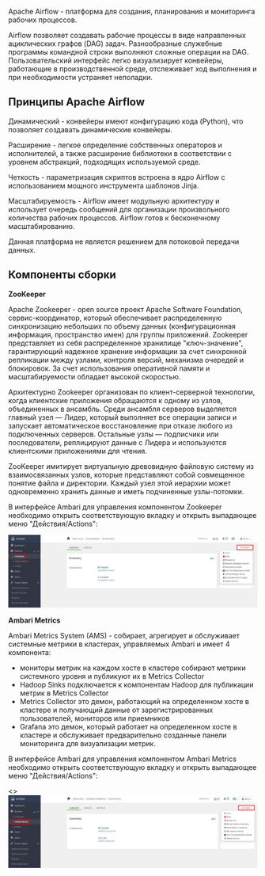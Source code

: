 Apache Airflow - платформа для создания, планирования и мониторинга рабочих процессов.

Airflow позволяет создавать рабочие процессы в виде направленных ациклических графов (DAG) задач. Разнообразные служебные программы командной строки выполняют сложные операции на DAG. Пользовательский интерфейс легко визуализирует конвейеры, работающие в производственной среде, отслеживает ход выполнения и при необходимости устраняет неполадки.

## Принципы Apache Airflow

Динамический - конвейеры имеют конфигурацию кода (Python), что позволяет создавать динамические конвейеры.

Расширение - легкое определение собственных операторов и исполнителей, а также расширение библиотеки в соответствии с уровнем абстракций, подходящих используемой среде.

Четкость - параметризация скриптов встроена в ядро Airflow с использованием мощного инструмента шаблонов Jinja.

Масштабируемость - Airflow имеет модульную архитектуру и использует очередь сообщений для организации произвольного количества рабочих процессов. Airflow готов к бесконечному масштабированию.

Данная платформа не является решением для потоковой передачи данных.

## Компоненты сборки

**ZooKeeper**

Apache Zookeeper - open source проект Apache Software Foundation, сервис-координатор, который обеспечивает распределенную синхронизацию небольших по объему данных (конфигурационная информация, пространство имен) для группы приложений. Zookeeper представляет из себя распределенное хранилище "ключ-значение", гарантирующий надежное хранение информации за счет синхронной репликации между узлами, контроля версий, механизма очередей и блокировок. За счет использования оперативной памяти и масштабируемости обладает высокой скоростью.

Архитектурно Zookeeper организован по клиент-серверной технологии, когда клиентские приложения обращаются к одному из узлов, объединенных в ансамбль. Среди ансамбля серверов выделяется главный узел — Лидер, который выполняет все операции записи и запускает автоматическое восстановление при отказе любого из подключенных серверов. Остальные узлы — подписчики или последователи, реплицируют данные с Лидера и используются клиентскими приложениями для чтения.

ZooKeeper имитирует виртуальную древовидную файловую систему из взаимосвязанных узлов, которые представляют собой совмещенное понятие файла и директории. Каждый узел этой иерархии может одновременно хранить данные и иметь подчиненные узлы-потомки.

В интерфейсе Ambari для управления компонентом Zookeeper необходимо открыть соответствующую вкладку и открыть выпадающее меню "Действия/Actions":

![](./assets/1601845265329-a11.png)

**Ambari Metrics**

Ambari Metrics System (AMS) - собирает, агрегирует и обслуживает системные метрики в кластерах, управляемых Ambari и имеет 4 компонента:

- мониторы метрик на каждом хосте в кластере собирают метрики системного уровня и публикуют их в Metrics Collector
- Hadoop Sinks подключается к компонентам Hadoop для публикации метрик в Metrics Collector
- Metrics Collector это демон, работающий на определенном хосте в кластере и получающий данные от зарегистрированных пользователей, мониторов или приемников
- Grafana это демон, который работает на определенном хосте в кластере и обслуживает предварительно созданные панели мониторинга для визуализации метрик.

В интерфейсе Ambari для управления компонентом Ambari Metrics необходимо открыть соответствующую вкладку и открыть выпадающее меню "Действия/Actions":

<>![](./assets/1601847487779-a12.png)
